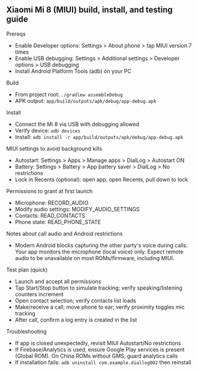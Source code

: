 ## Xiaomi Mi 8 (MIUI) build, install, and testing guide

Prereqs
- Enable Developer options: Settings > About phone > tap MIUI version 7 times
- Enable USB debugging: Settings > Additional settings > Developer options > USB debugging
- Install Android Platform Tools (adb) on your PC

Build
- From project root: `./gradlew assembleDebug`
- APK output: `app/build/outputs/apk/debug/app-debug.apk`

Install
- Connect the Mi 8 via USB with debugging allowed
- Verify device: `adb devices`
- Install: `adb install -r app/build/outputs/apk/debug/app-debug.apk`

MIUI settings to avoid background kills
- Autostart: Settings > Apps > Manage apps > DialLog > Autostart ON
- Battery: Settings > Battery > App battery saver > DialLog > No restrictions
- Lock in Recents (optional): open app, open Recents, pull down to lock

Permissions to grant at first launch
- Microphone: RECORD_AUDIO
- Modify audio settings: MODIFY_AUDIO_SETTINGS
- Contacts: READ_CONTACTS
- Phone state: READ_PHONE_STATE

Notes about call audio and Android restrictions
- Modern Android blocks capturing the other party's voice during calls. Your app monitors the microphone (local voice) only. Expect remote audio to be unavailable on most ROMs/firmware, including MIUI.

Test plan (quick)
- Launch and accept all permissions
- Tap Start/Stop button to simulate tracking; verify speaking/listening counters increment
- Open contact selection; verify contacts list loads
- Make/receive a call; move phone to ear; verify proximity toggles mic tracking
- After call, confirm a log entry is created in the list

Troubleshooting
- If app is closed unexpectedly, revisit MIUI Autostart/No restrictions
- If Firebase/Analytics is used, ensure Google Play services is present (Global ROM). On China ROMs without GMS, guard analytics calls
- If installation fails: `adb uninstall com.example.diallog002` then reinstall

